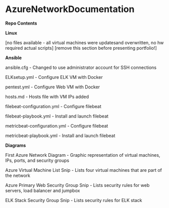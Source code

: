 # AzureNetworkDocumentation


**Repo Contents**



**Linux**

[no files available - all virtual machines were updatesand overwritten, no hw required actual scripts]
[remove this section before presenting portfolio!]


**Ansible**

ansible.cfg - Changed to use administrator account for SSH connections

ELKsetup.yml - Configure ELK VM with Docker

pentest.yml - Configure Web VM with Docker

hosts.md - Hosts file with VM IPs added

filebeat-configuration.yml - Configure filebeat

filebeat-playbook.yml - Install and launch filebeat

metricbeat-configuration.yml - Configure filebeat

metricbeat-playbook.yml - Install and launch filebeat



**Diagrams**

First Azure Network Diagram - Graphic representation of virtual machines, IPs, ports, and security groups

Azure Virtual Machine List Snip - Lists four virtual machines that are part of the network

Azure Primary Web Security Group Snip - Lists security rules for web servers, load balancer and jumpbox

ELK Stack Security Group Snip - Lists security rules for ELK stack
